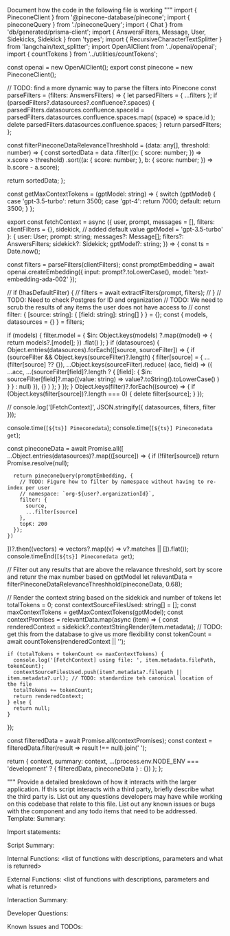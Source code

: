 Document how the code in the following file is working
"""
import { PineconeClient } from '@pinecone-database/pinecone';
import { pineconeQuery } from './pineconeQuery';
import { Chat } from 'db/generated/prisma-client';
import { AnswersFilters, Message, User, Sidekicks, Sidekick } from 'types';
import { RecursiveCharacterTextSplitter } from 'langchain/text_splitter';
import OpenAIClient from '../openai/openai';
import { countTokens } from '../utilities/countTokens';

const openai = new OpenAIClient();
export const pinecone = new PineconeClient();


// TODO: find a more dynamic way to parse the filters into Pinecone
const parseFilters = (filters: AnswersFilters) => {
  let parsedFilters = { ...filters };
  if (parsedFilters?.datasources?.confluence?.spaces) {
    parsedFilters.datasources.confluence.spaceId = parsedFilters.datasources.confluence.spaces.map(
      (space) => space.id
    );
    delete parsedFilters.datasources.confluence.spaces;
  }
  return parsedFilters;
};

const filterPineconeDataRelevanceThreshhold = (data: any[], threshold: number) => {
  const sortedData = data
    .filter((x: { score: number; }) => x.score > threshold)
    .sort((a: { score: number; }, b: { score: number; }) => b.score - a.score);

  return sortedData;
};

const getMaxContextTokens = (gptModel: string) => {
  switch (gptModel) {
    case 'gpt-3.5-turbo':
      return 3500;
    case 'gpt-4':
      return 7000;
    default:
      return 3500;
  }
};


export const fetchContext = async ({
  user,
  prompt,
  messages = [],
  filters: clientFilters = {},
  sidekick, // added default value
  gptModel = 'gpt-3.5-turbo'
}: {
  user: User;
  prompt: string;
  messages?: Message[];
  filters?: AnswersFilters;
  sidekick?: Sidekick;
  gptModel?: string;
}) => {
  const ts = Date.now();

  const filters = parseFilters(clientFilters);
  const promptEmbedding = await openai.createEmbedding({
    input: prompt?.toLowerCase(),
    model: 'text-embedding-ada-002'
  });

  // if (!hasDefaultFilter) {
  //   filters = await extractFilters(prompt, filters);
  // }
  // TODO: Need to check Postgres for ID and organization
  // TODO: We need to scrub the results of any items the user does not have access to
  //
  const filter: { [source: string]: { [field: string]: string[] } } = {};
  const { models, datasources = {} } = filters;

  if (models) {
    filter.model = {
      $in: Object.keys(models)
        ?.map((model) => {
          return models?.[model];
        })
        .flat()
    };
  }
  if (datasources) {
    Object.entries(datasources).forEach(([source, sourceFilter]) => {
      if (sourceFilter && Object.keys(sourceFilter)?.length) {
        filter[source] = {
          ...(filter[source] ?? {}),
          ...Object.keys(sourceFilter).reduce(
            (acc, field) => ({
              ...acc,
              ...(sourceFilter[field]?.length
                ? {
                    [field]: {
                      $in: sourceFilter[field]?.map((value: string) =>
                        value?.toString().toLowerCase()
                      )
                    }
                  }
                : null)
            }),
            {}
          )
        };
      }
    });
  }
  Object.keys(filter)?.forEach((source) => {
    if (Object.keys(filter[source])?.length === 0) {
      delete filter[source];
    }
  });

  // console.log('[FetchContext]', JSON.stringify({ datasources, filters, filter }));

  console.time(`[${ts}] Pineconedata`);
  console.time(`[${ts}] Pineconedata get`);

  const pineconeData = await Promise.all([
    ...Object.entries(datasources)?.map(([source]) => {
      if (!filter[source]) return Promise.resolve(null);

      return pineconeQuery(promptEmbedding, {
        // TODO: Figure how to filter by namespace without having to re-index per user
        // namespace: `org-${user?.organizationId}`,
        filter: {
          source,
          ...filter[source]
        },
        topK: 200
      });
    })
  ])?.then((vectors) => vectors?.map((v) => v?.matches || []).flat());
  console.timeEnd(`[${ts}] Pineconedata get`);

  // Filter out any results that are above the relavance threshold, sort by score and retunr the max number based on gptModel
  let relevantData = filterPineconeDataRelevanceThreshhold(pineconeData, 0.68);


  // Render the context string based on the sidekick and number of tokens
  let totalTokens = 0;
  const contextSourceFilesUsed: string[] = [];
  const maxContextTokens = getMaxContextTokens(gptModel);
  const contextPromises = relevantData.map(async (item) => {
    const renderedContext = sidekick?.contextStringRender(item.metadata); // TODO: get this from the database to give us more flexibility 
    const tokenCount = await countTokens(renderedContext || '');
  
    if (totalTokens + tokenCount <= maxContextTokens) {
      console.log('[FetchContext] using file: ', item.metadata.filePath, tokenCount);
      contextSourceFilesUsed.push(item?.metadata?.filepath || item.metadata?.url); // TODO: standardize teh canonical location of the file
      totalTokens += tokenCount;
      return renderedContext;
    } else {
      return null;
    }
  });
  
  const filteredData = await Promise.all(contextPromises);
  const context = filteredData.filter(result => result !== null).join(' ');
  

  return {
    context,
    summary: context,
    ...(process.env.NODE_ENV === 'development'
      ? {
          filteredData,
          pineconeData
        }
      : {})
  };
};

"""
Provide a detailed breakdown of how it interacts with the larger application. 
If this script interacts with a third party, briefly describe what the third party is. 
List out any questions developers may have while working on this codebase that relate to this file.
List out any known issues or bugs with the component and any todo items that need to be addressed.
Template:
Summary:
<brief overview of the file and all its major components>

Import statements:
<describe the imports and dependencies>

Script Summary:
<Summary of file>

Internal Functions:
<list of functions with descriptions, parameters and what is retunred>

External Functions:
<list of functions with descriptions, parameters and what is retunred>

Interaction Summary:
<a summary of how the file could interact with the rest of the application>

Developer Questions:
<a list of questions Developers working with this component may have the following questions when debugging>

Known Issues and TODOs:
<a list of known issues and TODOs for this file>
